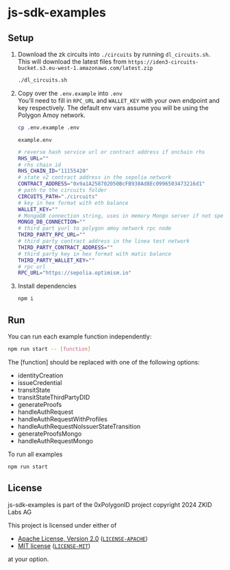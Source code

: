 # js-sdk-examples

## Setup

1. Download the zk circuits into `./circuits` by running `dl_circuits.sh`. This will download the latest files from `https://iden3-circuits-bucket.s3.eu-west-1.amazonaws.com/latest.zip`

    ```bash
    ./dl_circuits.sh
    ```

2. Copy over the `.env.example` into `.env`  
  You'll need to fill in `RPC_URL` and `WALLET_KEY` with your own endpoint and key respectively. The default env vars assume you will be using the Polygon Amoy network.

    ```bash
    cp .env.example .env
    ```

    `example.env`

    ```bash
    # reverse hash service url or contract address if onchain rhs
    RHS_URL=""
    # rhs chain id
    RHS_CHAIN_ID="11155420"
    # state v2 contract address in the sepolia network
    CONTRACT_ADDRESS="0x9a1A258702050BcFB938Ad8Ec0996503473216d1"
    # path to the circuits folder
    CIRCUITS_PATH="./circuits" 
    # key in hex format with eth balance
    WALLET_KEY="" 
    # MongoDB connection string, uses in memory Mongo server if not specified
    MONGO_DB_CONNECTION=""
    # third part yurl to polygon amoy network rpc node
    THIRD_PARTY_RPC_URL="" 
    # third party contract address in the linea test network
    THIRD_PARTY_CONTRACT_ADDRESS=""
    # third party key in hex format with matic balance
    THIRD_PARTY_WALLET_KEY=""
    # rpc url
    RPC_URL="https://sepolia.optimism.io"

    ```

3. Install dependencies

    ```bash
    npm i 
    ```

## Run

You can run each example function independently:

```bash
npm run start -- [function]
```

The [function] should be replaced with one of the following options:

- identityCreation  
- issueCredential  
- transitState
- transitStateThirdPartyDID
- generateProofs
- handleAuthRequest
- handleAuthRequestWithProfiles
- handleAuthRequestNoIssuerStateTransition
- generateProofsMongo
- handleAuthRequestMongo

To run all examples

```bash
npm run start
```

## License

js-sdk-examples is part of the 0xPolygonID project copyright 2024 ZKID Labs AG

This project is licensed under either of

- [Apache License, Version 2.0](https://www.apache.org/licenses/LICENSE-2.0) ([`LICENSE-APACHE`](LICENSE-APACHE))
- [MIT license](https://opensource.org/licenses/MIT) ([`LICENSE-MIT`](LICENSE-MIT))

at your option.
